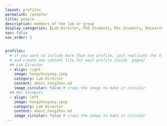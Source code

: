 ```yaml
---
layout: profiles
permalink: /people/
title: people
description: members of the lab or group
display_categories: [Lab Director, PhD Students, MSc Students, Research Assistants, Undergraduates, Alumni]
nav: false
nav_order: 3


profiles:
  # if you want to include more than one profile, just replicate the following block
  # and create one content file for each profile inside _pages/
  ## Lab Director
  - align: right
    image: hongzhouyang.jpeg
    category: Lab Director
    content: about_hongzhou.md
    image_circular: false # crops the image to make it circular
  ## MSc Students
  - align: left
    image: hongzhouyang.jpeg
    category: Lab Director
    content: about_hongzhou.md
    image_circular: false # crops the image to make it circular
---
```


